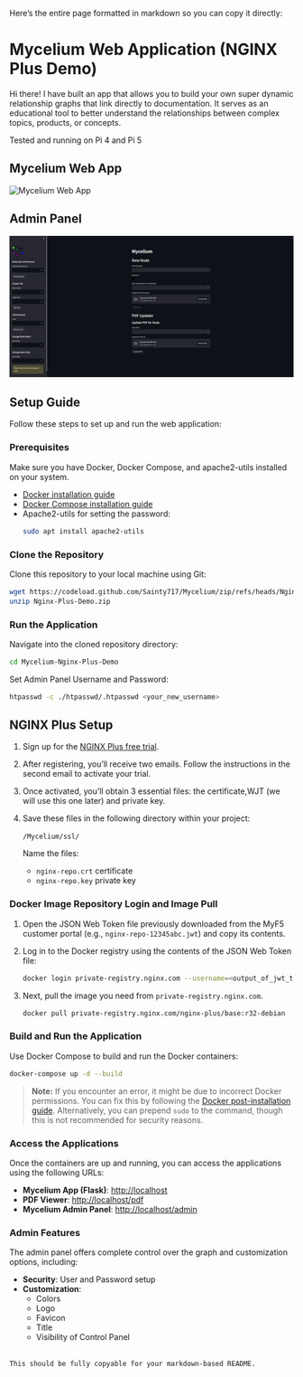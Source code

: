 Here’s the entire page formatted in markdown so you can copy it directly:

# Mycelium Web Application (NGINX Plus Demo)

Hi there! I have built an app that allows you to build your own super dynamic relationship graphs that link directly to documentation. It serves as an educational tool to better understand the relationships between complex topics, products, or concepts.

Tested and running on Pi 4 and Pi 5

## Mycelium Web App
![Mycelium Web App](https://github.com/Sainty717/Mycelium/blob/main/ui.gif?raw=true)

## Admin Panel
![Admin Panel](https://github.com/Sainty717/Mycelium/blob/main/M-admin.png?raw=true)

## Setup Guide

Follow these steps to set up and run the web application:

### Prerequisites

Make sure you have Docker, Docker Compose, and apache2-utils installed on your system.

- [Docker installation guide](https://docs.docker.com/get-docker/)
- [Docker Compose installation guide](https://docs.docker.com/compose/install/)
- Apache2-utils for setting the password:
  ```bash
  sudo apt install apache2-utils
  ```

### Clone the Repository

Clone this repository to your local machine using Git:
```bash
wget https://codeload.github.com/Sainty717/Mycelium/zip/refs/heads/Nginx-Plus-Demo
unzip Nginx-Plus-Demo.zip
```

### Run the Application

Navigate into the cloned repository directory:
```bash
cd Mycelium-Nginx-Plus-Demo
```

Set Admin Panel Username and Password:
```bash
htpasswd -c ./htpasswd/.htpasswd <your_new_username>
```

## NGINX Plus Setup

1. Sign up for the [NGINX Plus free trial](https://www.f5.com/trials/free-trial-nginx-plus-and-nginx-app-protect).
2. After registering, you’ll receive two emails. Follow the instructions in the second email to activate your trial.
3. Once activated, you’ll obtain 3 essential files: the certificate,WJT (we will use this one later) and private key.
4. Save these files in the following directory within your project:

   ```/Mycelium/ssl/```

   Name the files:

   - `nginx-repo.crt` certificate
   - `nginx-repo.key` private key

### Docker Image Repository Login and Image Pull

1. Open the JSON Web Token file previously downloaded from the MyF5 customer portal (e.g., `nginx-repo-12345abc.jwt`) and copy its contents.

2. Log in to the Docker registry using the contents of the JSON Web Token file:

   ```bash
   docker login private-registry.nginx.com --username=<output_of_jwt_token> --password=none
   ```

3. Next, pull the image you need from `private-registry.nginx.com`.

   ```bash
   docker pull private-registry.nginx.com/nginx-plus/base:r32-debian
   ```

### Build and Run the Application

Use Docker Compose to build and run the Docker containers:
```bash
docker-compose up -d --build
```

> **Note:** If you encounter an error, it might be due to incorrect Docker permissions. You can fix this by following the [Docker post-installation guide](https://docs.docker.com/engine/install/linux-postinstall/). Alternatively, you can prepend `sudo` to the command, though this is not recommended for security reasons.

### Access the Applications

Once the containers are up and running, you can access the applications using the following URLs:

- **Mycelium App (Flask)**: [http://localhost](http://localhost)
- **PDF Viewer**: [http://localhost/pdf](http://localhost/pdfs)
- **Mycelium Admin Panel**: [http://localhost/admin](http://localhost/admin)

### Admin Features

The admin panel offers complete control over the graph and customization options, including:

- **Security**: User and Password setup
- **Customization**:
  - Colors
  - Logo
  - Favicon
  - Title
  - Visibility of Control Panel
```

This should be fully copyable for your markdown-based README.
